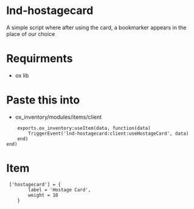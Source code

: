 # lnd-hostagecard
A simple script where after using the card, a bookmarker appears in the place of our choice

# Requirments
- ox lib

# Paste this into
- ox_inventory/modules/items/client

```Item('hostagecard', function(data, slot)
    exports.ox_inventory:useItem(data, function(data)
        TriggerEvent('lnd-hostagecard:client:useHostageCard', data)
    end)
end)
```

# Item

```
 ['hostagecard'] = {
        label = 'Hostage Card',
        weight = 10
    }
```
